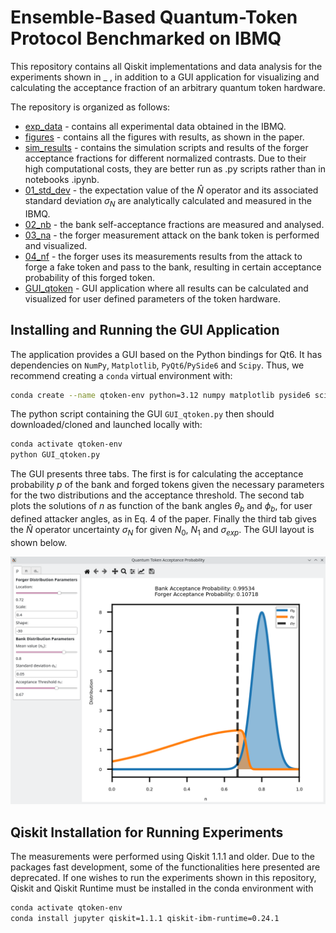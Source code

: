 # Ensemble-Based Quantum-Token Protocol Benchmarked on IBMQ

This repository contains all Qiskit implementations and data analysis for the experiments shown in _ , in addition to a GUI application for visualizing and calculating the acceptance fraction of an arbitrary quantum token hardware.

The repository is organized as follows:
- [exp_data](https://github.com/lucas-tsunaki/quantum-token/exp_data) - contains all experimental data obtained in the IBMQ.
- [figures](https://github.com/lucas-tsunaki/quantum-token/figures) - contains all the figures with results, as shown in the paper.
- [sim_results](https://github.com/lucas-tsunaki/quantum-token/sim_results) - contains the simulation scripts and results of the forger acceptance fractions for different normalized contrasts. Due to their high computational costs, they are better run as .py scripts rather than in notebooks .ipynb.
- [01_std_dev](https://github.com/lucas-tsunaki/quantum-token/01_std_dev.ipynb) - the expectation value of the $\hat{N}$ operator and its associated standard deviation $\sigma_N$ are analytically calculated and measured in the IBMQ.
- [02_nb](https://github.com/lucas-tsunaki/quantum-token/02_nb.ipynb) - the bank self-acceptance fractions are measured and analysed.
- [03_na](https://github.com/lucas-tsunaki/quantum-token/03_na.ipynb) - the forger measurement attack on the bank token is performed and visualized.
- [04_nf](https://github.com/lucas-tsunaki/quantum-token/04_nf.ipynb) - the forger uses its measurements results from the attack to forge a fake token and pass to the bank, resulting in certain acceptance probability of this forged token.
- [GUI_qtoken](https://github.com/lucas-tsunaki/quantum-token/GUI_qtoken.py) - GUI application where all results can be calculated and visualized for user defined parameters of the token hardware.

## Installing and Running the GUI Application

The application provides a GUI based on the Python bindings for Qt6. It has dependencies on `NumPy`, `Matplotlib`, `PyQt6`/`PySide6` and `Scipy`. Thus, we recommend creating a `conda` virtual environment with:

```sh
conda create --name qtoken-env python=3.12 numpy matplotlib pyside6 scipy
```

The python script containing the GUI `GUI_qtoken.py` then should downloaded/cloned and launched locally with:

```sh
conda activate qtoken-env
python GUI_qtoken.py
```

The GUI presents three tabs. The first is for calculating the acceptance probability $p$ of the bank and forged tokens given the necessary parameters for the two distributions and the acceptance threshold. The second tab plots the solutions of $n$  as function of the bank angles $\theta_b$ and $\phi_b$, for user defined attacker angles, as in Eq. 4 of the paper. Finally the third tab gives the $\hat{N}$ operator uncertainty $\sigma_N$ for given $N_0$, $N_1$ and $\sigma_{exp}$. The GUI layout is shown below.

![Screenshot of the gui](./figures/GUI_v1.0.png "Screenshot")

## Qiskit Installation for Running Experiments

The measurements were performed using Qiskit 1.1.1 and older. Due to the packages fast development, some of the functionalities here presented are deprecated. If one wishes to run the experiments shown in this repository, Qiskit and Qiskit Runtime must be installed in the conda environment with

```sh
conda activate qtoken-env
conda install jupyter qiskit=1.1.1 qiskit-ibm-runtime=0.24.1
```